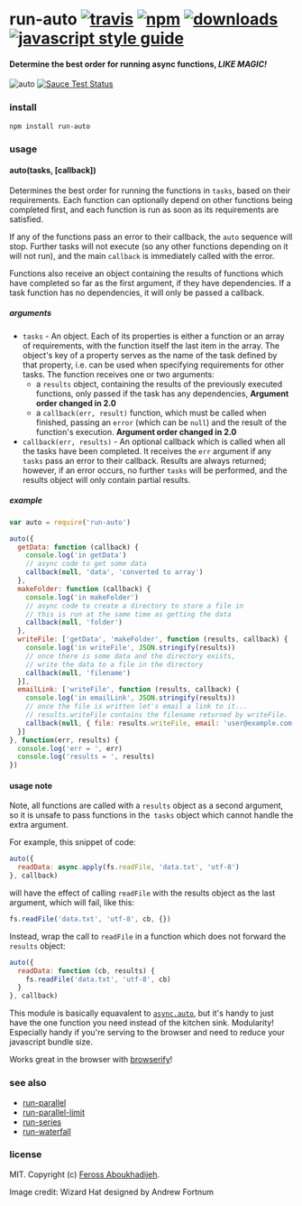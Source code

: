 # run-auto [![travis][travis-image]][travis-url] [![npm][npm-image]][npm-url] [![downloads][downloads-image]][downloads-url] [![javascript style guide][standard-image]][standard-url]

[travis-image]: https://img.shields.io/travis/feross/run-auto/master.svg
[travis-url]: https://travis-ci.org/feross/run-auto
[npm-image]: https://img.shields.io/npm/v/run-auto.svg
[npm-url]: https://npmjs.org/package/run-auto
[downloads-image]: https://img.shields.io/npm/dm/run-auto.svg
[downloads-url]: https://npmjs.org/package/run-auto
[standard-image]: https://img.shields.io/badge/code_style-standard-brightgreen.svg
[standard-url]: https://standardjs.com

#### Determine the best order for running async functions, ***LIKE MAGIC!***

![auto](https://raw.githubusercontent.com/feross/run-auto/master/img.png) [![Sauce Test Status](https://saucelabs.com/browser-matrix/run-auto.svg)](https://saucelabs.com/u/run-auto)

### install

```
npm install run-auto
```

### usage

#### auto(tasks, [callback])

Determines the best order for running the functions in `tasks`, based on their
requirements. Each function can optionally depend on other functions being completed
first, and each function is run as soon as its requirements are satisfied.

If any of the functions pass an error to their callback, the `auto` sequence will
stop. Further tasks will not execute (so any other functions depending on it will
not run), and the main `callback` is immediately called with the error.

Functions also receive an object containing the results of functions which have
completed so far as the first argument, if they have dependencies. If a task
function has no dependencies, it will only be passed a callback.

##### arguments

- `tasks` - An object. Each of its properties is either a function or an array of requirements, with the function itself the last item in the array. The object's key of a property serves as the name of the task defined by that property, i.e. can be used when specifying requirements for other tasks. The function receives one or two arguments:
  - a `results` object, containing the results of the previously executed functions, only passed if the task has any dependencies, **Argument order changed in 2.0**
  - a `callback(err, result)` function, which must be called when finished, passing an `error` (which can be `null`) and the result of the function's execution. **Argument order changed in 2.0**
- `callback(err, results)` - An optional callback which is called when all the tasks have been completed. It receives the `err` argument if any `tasks` pass an error to their callback. Results are always returned; however, if an error occurs, no further `tasks` will be performed, and the results object will only contain partial results.

##### example

```js
var auto = require('run-auto')

auto({
  getData: function (callback) {
    console.log('in getData')
    // async code to get some data
    callback(null, 'data', 'converted to array')
  },
  makeFolder: function (callback) {
    console.log('in makeFolder')
    // async code to create a directory to store a file in
    // this is run at the same time as getting the data
    callback(null, 'folder')
  },
  writeFile: ['getData', 'makeFolder', function (results, callback) {
    console.log('in writeFile', JSON.stringify(results))
    // once there is some data and the directory exists,
    // write the data to a file in the directory
    callback(null, 'filename')
  }],
  emailLink: ['writeFile', function (results, callback) {
    console.log('in emailLink', JSON.stringify(results))
    // once the file is written let's email a link to it...
    // results.writeFile contains the filename returned by writeFile.
    callback(null, { file: results.writeFile, email: 'user@example.com' })
  }]
}, function(err, results) {
  console.log('err = ', err)
  console.log('results = ', results)
})
```

#### usage note

Note, all functions are called with a `results` object as a second argument, so it is
unsafe to pass functions in the` tasks` object which cannot handle the extra argument.

For example, this snippet of code:

```js
auto({
  readData: async.apply(fs.readFile, 'data.txt', 'utf-8')
}, callback)
```

will have the effect of calling `readFile` with the results object as the last argument,
which will fail, like this:

```js
fs.readFile('data.txt', 'utf-8', cb, {})
```

Instead, wrap the call to `readFile` in a function which does not forward the `results`
object:

```js
auto({
  readData: function (cb, results) {
    fs.readFile('data.txt', 'utf-8', cb)
  }
}, callback)
```

This module is basically equavalent to
[`async.auto`](https://github.com/caolan/async#autotasks-callback), but it's
handy to just have the one function you need instead of the kitchen sink. Modularity!
Especially handy if you're serving to the browser and need to reduce your javascript
bundle size.

Works great in the browser with [browserify](http://browserify.org/)!

### see also

- [run-parallel](https://github.com/feross/run-parallel)
- [run-parallel-limit](https://github.com/feross/run-parallel-limit)
- [run-series](https://github.com/feross/run-series)
- [run-waterfall](https://github.com/feross/run-waterfall)

### license

MIT. Copyright (c) [Feross Aboukhadijeh](http://feross.org).

Image credit: Wizard Hat designed by Andrew Fortnum
